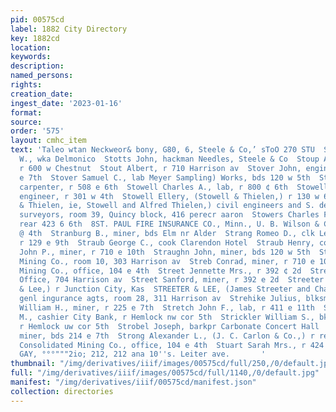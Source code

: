 ```yaml
---
pid: 00575cd
label: 1882 City Directory
key: 1882cd
location: 
keywords: 
description: 
named_persons: 
rights: 
creation_date: 
ingest_date: '2023-01-16'
format: 
source: 
order: '575'
layout: cmhc_item
text: 'Taleo wtan Neckweor& bony, G80, 6, Steele & Co,’ sToO 270 STU  Storms Frank
  W., wka Delmonico  Stotts John, hackman Needles, Steele & Co  Stoup Arthur, teamster,
  r 600 w Chestnut  Stout Albert, r 710 Harrison av  Stover John, engineer, r 813
  e 7th  Stover Samuel C., lab Meyer Sampling) Works, bds 120 w 5th  Stowe William,
  carpenter, r 508 e 6th  Stowell Charles A., lab, r 800 ¢ 6th  Stowell Charles F.,
  engineer, r 301 w 4th  Stowell Ellery, (Stowell & Thielen,) r 130 w 6th  Stowell
  & Thielen, ie, Stowell and Alfred Thielen,) civil engineers and S. deputy mineral
  surveyors, room 39, Quincy block, 416 perecr aaron  Stowers Charles F., miner, r
  rear 423 6 6th  8ST. PAUL FIRE INSURANCE CO., Minn., U. B. Wilson & Co., agts, 107
  @ 4th  Stranburg B., miner, bds Elm nr Alder  Strang Romeo D., clk Lewis & Smith,
  r 129 e 9th  Straub George C., cook Clarendon Hotel  Straub Henry, cook Delmonico  Straub
  John P., miner, r 710 e 10th  Straughn John, miner, bds 120 w 5th  Stray Horse Gulch
  Mining Co., room 10, 303 Harrison av  Streb Conrad, miner, r 710 e 10th  Streb Consolidated
  Mining Co., office, 104 e 4th  Street Jennette Mrs., r 392 ¢ 2d  Street Railway
  Office, 704 Harrison av  Street Sanford, miner, r 392 e 2d  Streeter James, (Streeter
  & Lee,) r Junction City, Kas  STREETER & LEE, (James Streeter and Charles F. Lee,
  genl ingurance agts, room 28, 311 Harrison av  Strehike Julius, blksmith 145 e Chestnut  Streight
  William H., miner, r 225 e 7th  Stretch John F., lab, r 411 e 11th  Strickler Samuel
  M., cashier City Bank, r Hemlock nw cor 5th  Strickler William S., bkkpr City Bank,
  r Hemlock uw cor 5th  Strobel Joseph, barkpr Carbonate Concert Hall  Stronell Alfred,
  miner, bds 214 e 7th  Strong Alexander L., (J. C. Carlon & Co.,) r rear 142 w 8th  Stuart
  Consolidated Mining Co., office, 104 e 4th  Stuart Sarah Mrs., r 424 e 5th  FRANK
  GAY, °°°"""2io; 212, 212 ana 10''s. Leiter ave.       '
thumbnail: "/img/derivatives/iiif/images/00575cd/full/250,/0/default.jpg"
full: "/img/derivatives/iiif/images/00575cd/full/1140,/0/default.jpg"
manifest: "/img/derivatives/iiif/00575cd/manifest.json"
collection: directories
---
```

